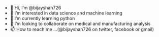 - 👋 Hi, I’m @bijayshah726
- 👀 I’m interested in data science and machine learning
- 🌱 I’m currently learning python
- 💞️ I’m looking to collaborate on medical and manufacturing analysis
- 📫 How to reach me ...(@bijayshah726 on twitter, facebook or gmail)

<!---
bijayshah726/bijayshah726 is a ✨ special ✨ repository because its `README.md` (this file) appears on your GitHub profile.
You can click the Preview link to take a look at your changes.
--->
